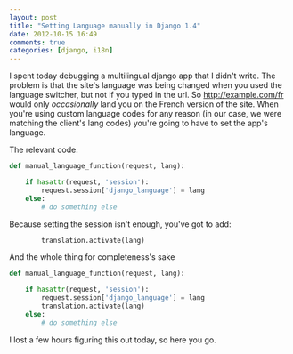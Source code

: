 ```yaml
---
layout: post
title: "Setting Language manually in Django 1.4"
date: 2012-10-15 16:49
comments: true
categories: [django, i18n]
---
```


I spent today debugging a multilingual django app that I didn't write.  The problem is that the site's language was being changed when you used the language switcher, but not if you typed in the url.  So http://example.com/fr would only _occasionally_ land you on the French version of the site. When you're using custom language codes for any reason (in our case, we were matching the client's lang codes) you're going to have to set the app's language.

The relevant code:


``` python setting lanugage
def manual_language_function(request, lang):

    if hasattr(request, 'session'):
        request.session['django_language'] = lang
    else:
        # do something else 
```

Because setting the session isn't enough, you've got to add:

```python
        translation.activate(lang)
```

And the whole thing for completeness's sake
``` python setting lanugage
def manual_language_function(request, lang):

    if hasattr(request, 'session'):
        request.session['django_language'] = lang
        translation.activate(lang)
    else:
        # do something else 
```

I lost a few hours figuring this out today, so here you go.
